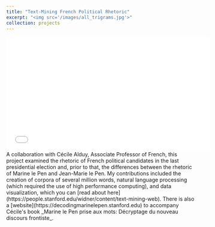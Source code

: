 ```yaml
---
title: "Text-Mining French Political Rhetoric"
excerpt: "<img src='/images/all_trigrams.jpg'>"
collection: projects
---
```

<iframe width="544" height="306" src="//embedftv-a.akamaihd.net/88926bef20ad4faac4d92b8de846bbbd" frameborder="0" scrolling="no" allowfullscreen></iframe>
A collaboration with Cécile Alduy, Associate Professor of French, this project examined the rhetoric of French political candidates in the last presidential election and, prior to that, the differences between the rhetoric of Marine le Pen and Jean-Marie le Pen. My contributions included the creation of corpora of several million words, natural language processing (which required the use of high performance computing), and data visualization, which you can [read about here](https://people.stanford.edu/widner/content/text-mining-web). There is also a [website](https://decodingmarinelepen.stanford.edu) to accompany Cécile's book _Marine le Pen prise aux mots: Décryptage du nouveau discours frontiste_. 